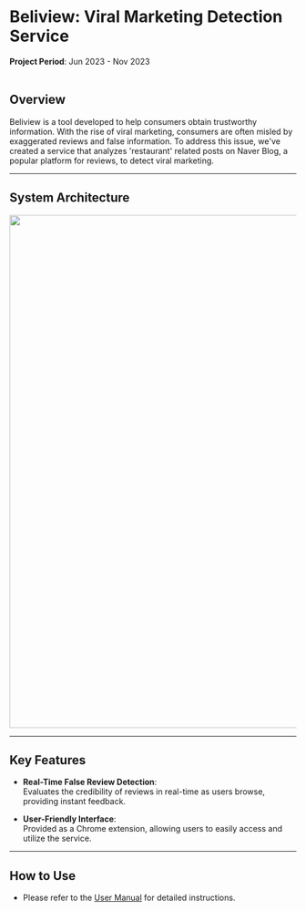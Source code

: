 # Beliview: Viral Marketing Detection Service 
**Project Period**: Jun 2023 - Nov 2023<br><br>
## Overview

Beliview is a tool developed to help consumers obtain trustworthy information. With the rise of viral marketing, consumers are often misled by exaggerated reviews and false information. To address this issue, we've created a service that analyzes 'restaurant' related posts on Naver Blog, a popular platform for reviews, to detect viral marketing.

---

## System Architecture

<img src="https://github.com/user-attachments/assets/e9efb5b5-0037-4fa7-8602-35f85a40278c" width="900">


---

## Key Features

- **Real-Time False Review Detection**:  
   Evaluates the credibility of reviews in real-time as users browse, providing instant feedback.

- **User-Friendly Interface**:  
  Provided as a Chrome extension, allowing users to easily access and utilize the service.

---

## How to Use
- Please refer to the [User Manual](https://github.com/jeonghyoan/Capstone-Design/blob/main/User%20Manual/User%20Manual.pdf) for detailed instructions.


   
   
